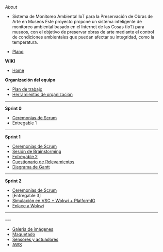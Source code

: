 *About* 

- Sistema de Monitoreo Ambiental IoT para la Preservación de Obras de Arte en Museos Este proyecto propone un sistema inteligente de monitoreo ambiental basado en el Internet de las Cosas (IoT) para museos, con el objetivo de preservar obras de arte mediante el control de condiciones ambientales que puedan afectar su integridad, como la temperatura.
 
* [Plano](https://github.com/Innovacion-tec-4-0/Practica_Profesionalizante_I/blob/main/src/plano%20museo.jpeg)

**WIKI**

* [Home](https://github.com/Innovacion-tec-4-0/Practica_Profesionalizante_I/wiki)

**Organización del equipo**
* [Plan de trabajo](https://github.com/Innovacion-tec-4-0/Practica_Profesionalizante_I/wiki/Organizaci%C3%B3n)
* [Herramientas de organización](https://trello.com/invite/b/66be4de41b9504d75398bf56/ATTI57e999f08bcedc076140303ba330dee6C53A76D0/practica-prof) 

----------------------------------------------------

**Sprint 0**
* [Ceremonias de Scrum](https://github.com/Innovacion-tec-4-0/Practica_Profesionalizante_I/wiki/Ceremonias-de-Scrum-Sprint-1)
* [Entregable 1](https://github.com/Innovacion-tec-4-0/Practica_Profesionalizante_I/blob/main/Sprint_1/sprint-1.pdf)

----------------------------------------------------

**Sprint 1**
* [Ceremonias de Scrum](https://github.com/Innovacion-tec-4-0/Practica_Profesionalizante_I/wiki/Ceremonias-de-Scrum)
* [Sesión de Brainstorming](https://www.canva.com/design/DAGPRsmLWy0/iLLMRFZK2opasB_w09YQlg/edit)
* [Entregable 2](https://github.com/Innovacion-tec-4-0/Practica_Profesionalizante_I/tree/main/Sprint_2)
* [Cuestionario de Relevamientos](https://github.com/Innovacion-tec-4-0/Practica_Profesionalizante_I/blob/main/Sprint_2/CuestionarioparaRelevamientodeMuseos.pdf)
* [Diagrama de Gantt](https://github.com/Innovacion-tec-4-0/Practica_Profesionalizante_I/blob/main/Sprint_2/GANTT%20-Pentadevs%20Museo.xlsx)

----------------------------------------------------

**Sprint 2**
* [Ceremonias de Scrum](https://github.com/Innovacion-tec-4-0/Practica_Profesionalizante_I/wiki/Ceremonias-de-Scrum-Sprint-3)
* [Entregable 3]
* [Simulación en VSC + Wokwi + PlatformIO](https://github.com/Innovacion-tec-4-0/Practica_Profesionalizante_I/tree/main/sprint_3/SiMonAmMu)
* [Enlace a Wokwi](https://wokwi.com/projects/409765085536703489)

----------------------------------------------------

**---**
* [Galería de imágenes](https://www.canva.com/design/DAGPv1x4Uuc/IrBNOY6wP7qeEpDm6AU6TQ/view?utm_content=DAGPv1x4Uuc&utm_campaign=designshare&utm_medium=link&utm_source=viewer)
* [Maquetado](https://github.com/Innovacion-tec-4-0/Practica_Profesionalizante_I/wiki/Maquetado)
* [Sensores y actuadores](https://github.com/Innovacion-tec-4-0/Practica_Profesionalizante_I/wiki/Sensores-y-actuadores)
* [AWS](https://github.com/Innovacion-tec-4-0/Practica_Profesionalizante_I/wiki/Servicios-AWS)
